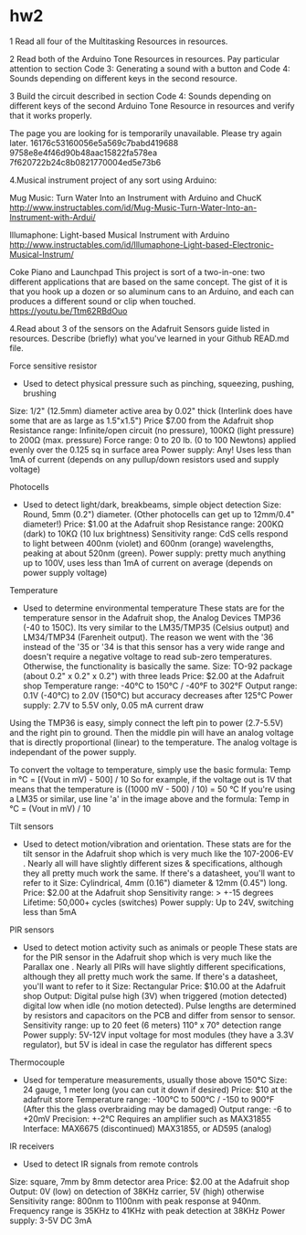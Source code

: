 # hw2
1 Read all four of the Multitasking Resources in resources.

2 Read both of the Arduino Tone Resources in resources. Pay particular attention to section Code 3: Generating a sound with a button and Code 4: Sounds depending on different keys in the second resource.

3 Build the circuit described in section Code 4: Sounds depending on different keys of the second Arduino Tone Resource in resources and verify that it works properly.

The page you are looking for is temporarily unavailable.
Please try again later. 
16176c53160056e5a569c7babd419688 9758e8e4f46d90b48aac15822fa578ea 7f620722b24c8b0821770004ed5e73b6


4.Musical instrument project of any sort using Arduino:

Mug Music: Turn Water Into an Instrument with Arduino and ChucK
http://www.instructables.com/id/Mug-Music-Turn-Water-Into-an-Instrument-with-Ardui/


Illumaphone: Light-based Musical Instrument with Arduino
http://www.instructables.com/id/Illumaphone-Light-based-Electronic-Musical-Instrum/

Coke Piano and Launchpad
This project is sort of a two-in-one: two different applications that are based on the same concept. The gist of it is that you hook up a dozen or so aluminum cans to an Arduino, and each can produces a different sound or clip when touched.
https://youtu.be/Ttm62RBdOuo



4.Read about 3 of the sensors on the Adafruit Sensors guide listed in resources. Describe (briefly) what you've learned in your Github READ.md file.

Force sensitive resistor 
- Used to detect physical pressure such as pinching, squeezing, pushing, brushing

Size: 1/2" (12.5mm) diameter active area by 0.02" thick (Interlink does have some that are as large as 1.5"x1.5")
Price $7.00 from the Adafruit shop
Resistance range: Infinite/open circuit (no pressure), 100KΩ (light pressure) to 200Ω (max. pressure)
Force range: 0 to 20 lb. (0 to 100 Newtons) applied evenly over the 0.125 sq in surface area
Power supply: Any! Uses less than 1mA of current (depends on any pullup/down resistors used and supply voltage)


Photocells 
- Used to detect light/dark, breakbeams, simple object detection
Size: Round, 5mm (0.2") diameter. (Other photocells can get up to 12mm/0.4" diameter!)
Price: $1.00 at the Adafruit shop
Resistance range: 200KΩ (dark) to 10KΩ (10 lux brightness)
Sensitivity range: CdS cells respond to light between 400nm (violet) and 600nm (orange) wavelengths, peaking at about 520nm (green).
Power supply: pretty much anything up to 100V, uses less than 1mA of current on average (depends on power supply voltage)


Temperature
- Used to determine environmental temperature
These stats are for the temperature sensor in the Adafruit shop, the Analog Devices TMP36 (-40 to 150C). Its very similar to the LM35/TMP35 (Celsius output) and LM34/TMP34 (Farenheit output). The reason we went with the '36 instead of the '35 or '34 is that this sensor has a very wide range and doesn't require a negative voltage to read sub-zero temperatures. Otherwise, the functionality is basically the same.
Size: TO-92 package (about 0.2" x 0.2" x 0.2") with three leads
Price: $2.00 at the Adafruit shop
Temperature range: -40°C to 150°C / -40°F to 302°F
Output range: 0.1V (-40°C) to 2.0V (150°C) but accuracy decreases after 125°C
Power supply: 2.7V to 5.5V only, 0.05 mA current draw

Using the TMP36 is easy, simply connect the left pin to power (2.7-5.5V) and the right pin to ground. Then the middle pin will have an analog voltage that is directly proportional (linear) to the temperature. The analog voltage is independant of the power supply.

To convert the voltage to temperature, simply use the basic formula:
Temp in °C = [(Vout in mV) - 500] / 10
So for example, if the voltage out is 1V that means that the temperature is ((1000 mV - 500) / 10) = 50 °C
If you're using a LM35 or similar, use line 'a' in the image above and the formula: Temp in °C = (Vout in mV) / 10

Tilt sensors
- Used to detect motion/vibration and orientation.
These stats are for the tilt sensor in the Adafruit shop which is very much like the 107-2006-EV . Nearly all will have slightly different sizes & specifications, although they all pretty much work the same. If there's a datasheet, you'll want to refer to it
Size: Cylindrical, 4mm (0.16") diameter & 12mm (0.45") long.
Price: $2.00 at the Adafruit shop
Sensitivity range: > +-15 degrees
Lifetime: 50,000+ cycles (switches) 
Power supply: Up to 24V, switching less than 5mA


PIR sensors
- Used to detect motion activity such as animals or people
These stats are for the PIR sensor in the Adafruit shop which is very much like the Parallax one . Nearly all PIRs will have slightly different specifications, although they all pretty much work the same. If there's a datasheet, you'll want to refer to it
Size: Rectangular
Price: $10.00 at the Adafruit shop
Output: Digital pulse high (3V) when triggered (motion detected) digital low when idle (no motion detected). Pulse lengths are determined by resistors and capacitors on the PCB and differ from sensor to sensor.
Sensitivity range: up to 20 feet (6 meters) 110° x 70° detection range
Power supply: 5V-12V input voltage for most modules (they have a 3.3V regulator), but 5V is ideal in case the regulator has different specs

Thermocouple 
- Used for temperature measurements, usually those above 150°C
Size: 24 gauge, 1 meter long (you can cut it down if desired)
Price: $10 at the adafruit store
Temperature range: -100°C to 500°C / -150 to 900°F (After this the glass overbraiding may be damaged)
Output range: -6 to +20mV
Precision: +-2°C
Requires an amplifier such as MAX31855
Interface: MAX6675 (discontinued) MAX31855, or AD595 (analog)

IR receivers
- Used to detect IR signals from remote controls

Size: square, 7mm by 8mm detector area
Price: $2.00 at the Adafruit shop
Output: 0V (low) on detection of 38KHz carrier, 5V (high) otherwise
Sensitivity range: 800nm to 1100nm with peak response at 940nm. Frequency range is 35KHz to 41KHz with peak detection at 38KHz
Power supply: 3-5V DC 3mA
